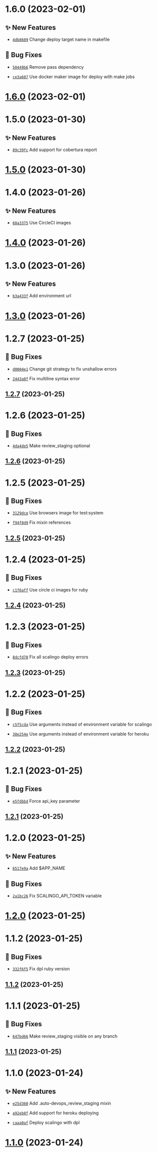 # 1.6.0 (2023-02-01)

## ✨ New Features
- [`4db8689`](https://gitlab.com/captive/gitlab-ci/-/commit/4db8689)  Change deploy target name in makefile

## 🐛 Bug Fixes
- [`50449b6`](https://gitlab.com/captive/gitlab-ci/-/commit/50449b6)  Remove pass dependency

- [`ce3a687`](https://gitlab.com/captive/gitlab-ci/-/commit/ce3a687)  Use docker maker image for deploy with make jobs



# [1.6.0](https://git.captive.fr/captive/gitlab-ci/compare/1.5.0...1.6.0) (2023-02-01)

# 1.5.0 (2023-01-30)

## ✨ New Features
- [`89c39fc`](https://gitlab.com/captive/gitlab-ci/-/commit/89c39fc)  Add support for cobertura report



# [1.5.0](https://git.captive.fr/captive/gitlab-ci/compare/1.4.0...1.5.0) (2023-01-30)

# 1.4.0 (2023-01-26)

## ✨ New Features
- [`68a3375`](https://gitlab.com/captive/gitlab-ci/-/commit/68a3375)  Use CircleCI images



# [1.4.0](https://git.captive.fr/captive/gitlab-ci/compare/1.3.0...1.4.0) (2023-01-26)

# 1.3.0 (2023-01-26)

## ✨ New Features
- [`b3a433f`](https://gitlab.com/captive/gitlab-ci/-/commit/b3a433f)  Add environment url



# [1.3.0](https://git.captive.fr/captive/gitlab-ci/compare/1.2.7...1.3.0) (2023-01-26)

# 1.2.7 (2023-01-25)

## 🐛 Bug Fixes
- [`d0004e1`](https://gitlab.com/captive/gitlab-ci/-/commit/d0004e1)  Change git strategy to fix unshallow errors

- [`2443a8f`](https://gitlab.com/captive/gitlab-ci/-/commit/2443a8f)  Fix multiline syntax error



## [1.2.7](https://git.captive.fr/captive/gitlab-ci/compare/1.2.6...1.2.7) (2023-01-25)

# 1.2.6 (2023-01-25)

## 🐛 Bug Fixes
- [`4da4de5`](https://gitlab.com/captive/gitlab-ci/-/commit/4da4de5)  Make review_staging optional



## [1.2.6](https://git.captive.fr/captive/gitlab-ci/compare/1.2.5...1.2.6) (2023-01-25)

# 1.2.5 (2023-01-25)

## 🐛 Bug Fixes
- [`3129dce`](https://gitlab.com/captive/gitlab-ci/-/commit/3129dce)  Use browsers image for test:system

- [`f94f8d9`](https://gitlab.com/captive/gitlab-ci/-/commit/f94f8d9)  Fix mixin references



## [1.2.5](https://git.captive.fr/captive/gitlab-ci/compare/1.2.4...1.2.5) (2023-01-25)

# 1.2.4 (2023-01-25)

## 🐛 Bug Fixes
- [`c1f6aff`](https://gitlab.com/captive/gitlab-ci/-/commit/c1f6aff)  Use circle ci images for ruby



## [1.2.4](https://git.captive.fr/captive/gitlab-ci/compare/1.2.3...1.2.4) (2023-01-25)

# 1.2.3 (2023-01-25)

## 🐛 Bug Fixes
- [`8dcfd70`](https://gitlab.com/captive/gitlab-ci/-/commit/8dcfd70)  Fix all scalingo deploy errors



## [1.2.3](https://git.captive.fr/captive/gitlab-ci/compare/1.2.2...1.2.3) (2023-01-25)

# 1.2.2 (2023-01-25)

## 🐛 Bug Fixes
- [`c5f5cda`](https://gitlab.com/captive/gitlab-ci/-/commit/c5f5cda)  Use arguments instead of environment variable for scalingo

- [`38e254e`](https://gitlab.com/captive/gitlab-ci/-/commit/38e254e)  Use arguments instead of environment variable for heroku



## [1.2.2](https://git.captive.fr/captive/gitlab-ci/compare/1.2.1...1.2.2) (2023-01-25)

# 1.2.1 (2023-01-25)

## 🐛 Bug Fixes
- [`e5fdbbd`](https://gitlab.com/captive/gitlab-ci/-/commit/e5fdbbd)  Force api_key parameter



## [1.2.1](https://git.captive.fr/captive/gitlab-ci/compare/1.2.0...1.2.1) (2023-01-25)

# 1.2.0 (2023-01-25)

## ✨ New Features
- [`6517e9a`](https://gitlab.com/captive/gitlab-ci/-/commit/6517e9a)  Add $APP_NAME

## 🐛 Bug Fixes
- [`2a1bc26`](https://gitlab.com/captive/gitlab-ci/-/commit/2a1bc26)  Fix SCALINGO_API_TOKEN variable



# [1.2.0](https://git.captive.fr/captive/gitlab-ci/compare/1.1.2...1.2.0) (2023-01-25)

# 1.1.2 (2023-01-25)

## 🐛 Bug Fixes
- [`332f6f5`](https://gitlab.com/captive/gitlab-ci/-/commit/332f6f5)  Fix dpl ruby version



## [1.1.2](https://git.captive.fr/captive/gitlab-ci/compare/1.1.1...1.1.2) (2023-01-25)

# 1.1.1 (2023-01-25)

## 🐛 Bug Fixes
- [`647bd66`](https://gitlab.com/captive/gitlab-ci/-/commit/647bd66)  Make review_staging visible on any branch



## [1.1.1](https://git.captive.fr/captive/gitlab-ci/compare/1.1.0...1.1.1) (2023-01-25)

# 1.1.0 (2023-01-24)

## ✨ New Features
- [`e25d360`](https://gitlab.com/captive/gitlab-ci/-/commit/e25d360)  Add .auto-devops_review_staging mixin

- [`a92eb8f`](https://gitlab.com/captive/gitlab-ci/-/commit/a92eb8f)  Add support for heroku deploying

- [`caaa0af`](https://gitlab.com/captive/gitlab-ci/-/commit/caaa0af)  Deploy scalingo with dpl



# [1.1.0](https://git.captive.fr/captive/gitlab-ci/compare/1.0.0...1.1.0) (2023-01-24)
